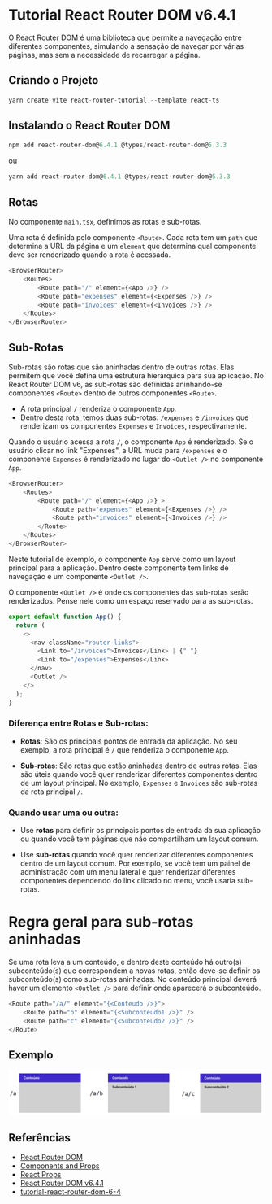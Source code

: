 # Tutorial React Router DOM v6.4.1

O React Router DOM é uma biblioteca que permite a navegação entre diferentes componentes, simulando a sensação de navegar por várias páginas, mas sem a necessidade de recarregar a página.

## Criando o Projeto

```js
yarn create vite react-router-tutorial --template react-ts
```

## Instalando o React Router DOM

```js
npm add react-router-dom@6.4.1 @types/react-router-dom@5.3.3
```
ou
```js
yarn add react-router-dom@6.4.1 @types/react-router-dom@5.3.3
```

## Rotas

No componente `main.tsx`, definimos as rotas e sub-rotas.

Uma rota é definida pelo componente `<Route>`. Cada rota tem um `path` que determina a URL da página e um `element` que determina qual componente deve ser renderizado quando a rota é acessada.

```js
<BrowserRouter>
    <Routes>
        <Route path="/" element={<App />} />
        <Route path="expenses" element={<Expenses />} />
        <Route path="invoices" element={<Invoices />} />
    </Routes>
</BrowserRouter>
```

## Sub-Rotas

Sub-rotas são rotas que são aninhadas dentro de outras rotas. Elas permitem que você defina uma estrutura hierárquica para sua aplicação. No React Router DOM v6, as sub-rotas são definidas aninhando-se componentes `<Route>` dentro de outros componentes `<Route>`.

- A rota principal `/` renderiza o componente `App`.
- Dentro desta rota, temos duas sub-rotas: `/expenses` e `/invoices` que renderizam os componentes `Expenses` e `Invoices`, respectivamente.

Quando o usuário acessa a rota `/`, o componente `App` é renderizado. Se o usuário clicar no link "Expenses", a URL muda para `/expenses` e o componente `Expenses` é renderizado no lugar do `<Outlet />` no componente `App`.

```js
<BrowserRouter>
    <Routes>
        <Route path="/" element={<App />} >
            <Route path="expenses" element={<Expenses />} />
            <Route path="invoices" element={<Invoices />} />
        </Route>      
    </Routes>
</BrowserRouter>
```

Neste tutorial de exemplo, o componente `App` serve como um layout principal para a aplicação. Dentro deste componente tem links de navegação e um componente `<Outlet />`.

O componente `<Outlet />` é onde os componentes das sub-rotas serão renderizados. Pense nele como um espaço reservado para as sub-rotas.

```js
export default function App() {
  return (
    <>
      <nav className="router-links">
        <Link to="/invoices">Invoices</Link> | {" "}
        <Link to="/expenses">Expenses</Link>
      </nav>
      <Outlet />
    </>
  );
}
```

### Diferença entre Rotas e Sub-rotas:

- **Rotas**: São os principais pontos de entrada da aplicação. No seu exemplo, a rota principal é `/` que renderiza o componente `App`.
  
- **Sub-rotas**: São rotas que estão aninhadas dentro de outras rotas. Elas são úteis quando você quer renderizar diferentes componentes dentro de um layout principal. No exemplo, `Expenses` e `Invoices` são sub-rotas da rota principal `/`.

### Quando usar uma ou outra:

- Use **rotas** para definir os principais pontos de entrada da sua aplicação ou quando você tem páginas que não compartilham um layout comum.

- Use **sub-rotas** quando você quer renderizar diferentes componentes dentro de um layout comum. Por exemplo, se você tem um painel de administração com um menu lateral e quer renderizar diferentes componentes dependendo do link clicado no menu, você usaria sub-rotas.

# Regra geral para sub-rotas aninhadas

Se uma rota leva a um conteúdo, e dentro deste conteúdo há outro(s) subconteúdo(s) que correspondem a novas rotas, então deve-se definir os subconteúdo(s) como sub-rotas aninhadas. No conteúdo principal deverá haver um elemento `<Outlet />` para definir onde aparecerá o subconteúdo.

```js
<Route path="/a/" element="{<Conteudo />}">
    <Route path="b" element="{<Subconteudo1 />}" />
    <Route path="c" element="{<Subconteudo2 />}" />
</Route>
```

## Exemplo

<div align="center">
  <img src="src/assets/images/sub-rotas.png" alt="Sub-rotas">
</div>


## Referências

- [React Router DOM](https://reactrouter.com/en/v6.3.0/getting-started/tutorial)
- [Components and Props](https://legacy.reactjs.org/docs/components-and-props.html)
- [React Props](https://www.w3schools.com/react/react_props.asp)
- [React Router DOM v6.4.1](https://www.npmjs.com/package/react-router-dom/v/6.4.1)
- [tutorial-react-router-dom-6-4](https://github.com/devsuperior/tutorial-react-router-dom-6-4)
